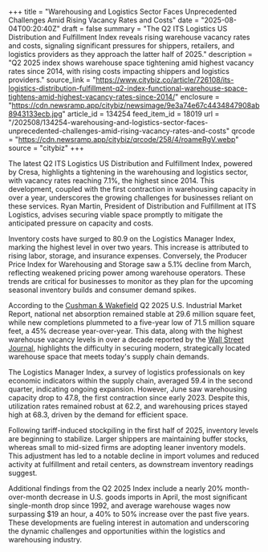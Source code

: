 +++
title = "Warehousing and Logistics Sector Faces Unprecedented Challenges Amid Rising Vacancy Rates and Costs"
date = "2025-08-04T00:20:40Z"
draft = false
summary = "The Q2 ITS Logistics US Distribution and Fulfillment Index reveals rising warehouse vacancy rates and costs, signaling significant pressures for shippers, retailers, and logistics providers as they approach the latter half of 2025."
description = "Q2 2025 index shows warehouse space tightening amid highest vacancy rates since 2014, with rising costs impacting shippers and logistics providers."
source_link = "https://www.citybiz.co/article/726108/its-logistics-distribution-fulfillment-q2-index-functional-warehouse-space-tightens-amid-highest-vacancy-rates-since-2014/"
enclosure = "https://cdn.newsramp.app/citybiz/newsimage/9e3a74e67c4434847908ab8943133ecb.jpg"
article_id = 134254
feed_item_id = 18019
url = "/202508/134254-warehousing-and-logistics-sector-faces-unprecedented-challenges-amid-rising-vacancy-rates-and-costs"
qrcode = "https://cdn.newsramp.app/citybiz/qrcode/258/4/roameRgV.webp"
source = "citybiz"
+++

<p>The latest Q2 ITS Logistics US Distribution and Fulfillment Index, powered by Cresa, highlights a tightening in the warehousing and logistics sector, with vacancy rates reaching 7.1%, the highest since 2014. This development, coupled with the first contraction in warehousing capacity in over a year, underscores the growing challenges for businesses reliant on these services. Ryan Martin, President of Distribution and Fulfillment at ITS Logistics, advises securing viable space promptly to mitigate the anticipated pressure on capacity and costs.</p><p>Inventory costs have surged to 80.9 on the Logistics Manager Index, marking the highest level in over two years. This increase is attributed to rising labor, storage, and insurance expenses. Conversely, the Producer Price Index for Warehousing and Storage saw a 5.1% decline from March, reflecting weakened pricing power among warehouse operators. These trends are critical for businesses to monitor as they plan for the upcoming seasonal inventory builds and consumer demand spikes.</p><p>According to the <a href='https://www.cushmanwakefield.com' rel='nofollow' target='_blank'>Cushman & Wakefield</a> Q2 2025 U.S. Industrial Market Report, national net absorption remained stable at 29.6 million square feet, while new completions plummeted to a five-year low of 71.5 million square feet, a 45% decrease year-over-year. This data, along with the highest warehouse vacancy levels in over a decade reported by the <a href='https://www.wsj.com' rel='nofollow' target='_blank'>Wall Street Journal</a>, highlights the difficulty in securing modern, strategically located warehouse space that meets today's supply chain demands.</p><p>The Logistics Manager Index, a survey of logistics professionals on key economic indicators within the supply chain, averaged 59.4 in the second quarter, indicating ongoing expansion. However, June saw warehousing capacity drop to 47.8, the first contraction since early 2023. Despite this, utilization rates remained robust at 62.2, and warehousing prices stayed high at 68.3, driven by the demand for efficient space.</p><p>Following tariff-induced stockpiling in the first half of 2025, inventory levels are beginning to stabilize. Larger shippers are maintaining buffer stocks, whereas small to mid-sized firms are adopting leaner inventory models. This adjustment has led to a notable decline in import volumes and reduced activity at fulfillment and retail centers, as downstream inventory readings suggest.</p><p>Additional findings from the Q2 2025 Index include a nearly 20% month-over-month decrease in U.S. goods imports in April, the most significant single-month drop since 1992, and average warehouse wages now surpassing $19 an hour, a 40% to 50% increase over the past five years. These developments are fueling interest in automation and underscoring the dynamic challenges and opportunities within the logistics and warehousing industry.</p>